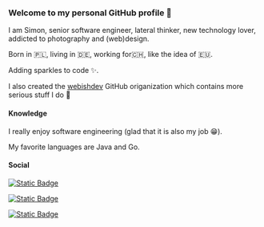 ### Welcome to my personal GitHub profile 👋

I am Simon, senior software engineer, lateral thinker, new technology lover, addicted to photography and (web)design.

Born in 🇵🇱, living in 🇩🇪, working for🇨🇭, like the idea of 🇪🇺.

Adding sparkles to code ✨.

I also created the [webishdev](https://github.com/webishdev) GitHub origanization which contains more serious stuff I do 🙈

#### Knowledge

I really enjoy software engineering (glad that it is also my job 😁).

My favorite languages are Java and Go.

#### Social

<p>
  <a href="https://ruhr.social/@giftkugel" target="_blank" title="Mastodon"><img alt="Static Badge" src="https://img.shields.io/badge/ruhr.social-giftkugel-black?style=flat-square&logo=mastodon"></a>
</p>

<p>
  <a href="https://github.com/giftkugel" target="_blank" title="GitHub"><img alt="Static Badge" src="https://img.shields.io/badge/github.com-giftkugel-black?style=flat-square&logo=github"></a>
</p>

<p>
  <a href="https://twitter.com/giftkugel" target="_blank" title="Twitter"><img alt="Static Badge" src="https://img.shields.io/badge/twitter.com-giftkugel-black?style=flat-square&logo=x"></a>
</p>


<!--
**giftkugel/giftkugel** is a ✨ _special_ ✨ repository because its `README.md` (this file) appears on your GitHub profile.

Here are some ideas to get you started:

- 🔭 I’m currently working on ...
- 🌱 I’m currently learning ...
- 👯 I’m looking to collaborate on ...
- 🤔 I’m looking for help with ...
- 💬 Ask me about ...
- 📫 How to reach me: ...
- 😄 Pronouns: ...
- ⚡ Fun fact: ...
-->
